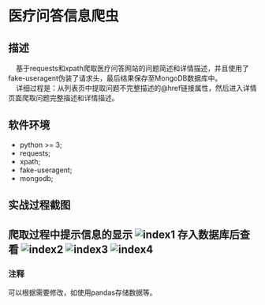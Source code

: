 # 医疗问答信息爬虫
## 描述
      基于requests和xpath爬取医疗问答网站的问题简述和详情描述，并且使用了fake-useragent伪装了请求头，最后结果保存至MongoDB数据库中。\
      详细过程是：从列表页中提取问题不完整描述的@href链接属性，然后进入详情页面爬取问题完整描述和详情描述。
## 软件环境
  * python >= 3;
  * requests;
  * xpath;
  * fake-useragent;
  * mongodb;
## 实战过程截图
  爬取过程中提示信息的显示
![index1](https://github.com/fabyangliu/yang-spider/blob/master/medicalQA_spider/1.png)
  存入数据库后查看
![index2](https://github.com/fabyangliu/yang-spider/blob/master/medicalQA_spider/2.png)
![index3](https://github.com/fabyangliu/yang-spider/blob/master/medicalQA_spider/3.png)
![index4](https://github.com/fabyangliu/yang-spider/blob/master/medicalQA_spider/4.png)
---
### 注释
  可以根据需要修改，如使用pandas存储数据等。
